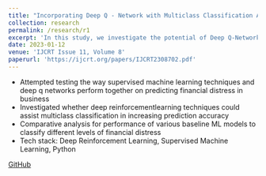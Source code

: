 ```yaml
---
title: "Incorporating Deep Q - Network with Multiclass Classification Algorithms"
collection: research
permalink: /research/r1
excerpt: 'In this study, we investigate the potential of Deep Q-Network (DQN) to enhance multiclass classification algorithms, with a specific focus on predicting financial distress in companies and broader applications in fields such as finance and risk management. Key algorithm used - Reinforcement Learning.'
date: 2023-01-12
venue: 'IJCRT Issue 11, Volume 8'
paperurl: 'https://ijcrt.org/papers/IJCRT2308702.pdf'
---
```

- Attempted testing the way supervised machine learning techniques and deep q networks
perform together on predicting financial distress in business
- Investigated whether deep reinforcementlearning techniques could assist multiclass classification in increasing prediction accuracy
- Comparative analysis for performance of various baseline ML models to classify different levels of financial distress
- Tech stack: Deep Reinforcement Learning, Supervised Machine Learning, Python

[GitHub](https://github.com/noopur-zambare/Multiclass---Classification-with-DQN)
